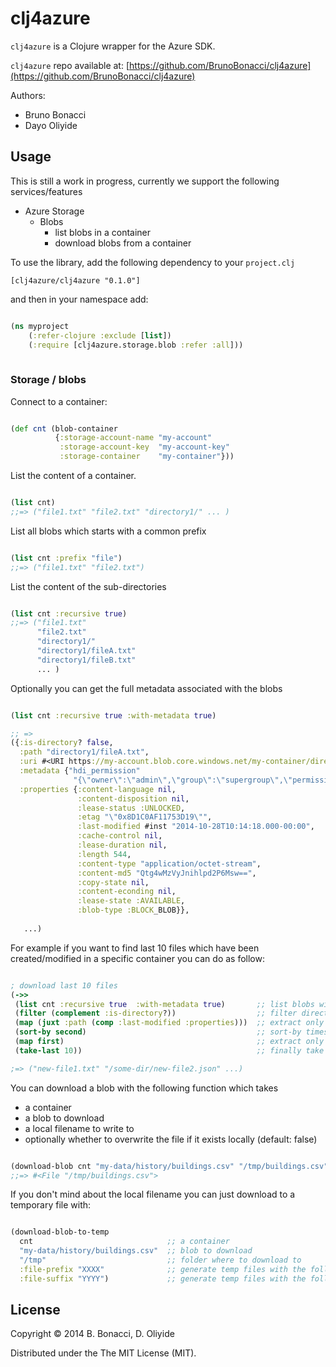 # clj4azure

`clj4azure` is a Clojure wrapper for the Azure SDK.

`clj4azure` repo available at: [https://github.com/BrunoBonacci/clj4azure](https://github.com/BrunoBonacci/clj4azure)

Authors:

  - Bruno Bonacci
  - Dayo Oliyide


## Usage

This is still a work in progress, currently we support the following services/features

  * Azure Storage
    * Blobs
      * list blobs in a container
      * download blobs from a container

To use the library, add the following dependency to your `project.clj`

    [clj4azure/clj4azure "0.1.0"]

and then in your namespace add:

```Clojure

(ns myproject
    (:refer-clojure :exclude [list])
    (:require [clj4azure.storage.blob :refer :all]))
         
```

### Storage / blobs


Connect to a container:

```Clojure

(def cnt (blob-container 
          {:storage-account-name "my-account"
           :storage-account-key  "my-account-key"
           :storage-container    "my-container"}))

```

List the content of a container.

```Clojure

(list cnt)
;;=> ("file1.txt" "file2.txt" "directory1/" ... ) 

```

List all blobs which starts with a common prefix

```Clojure

(list cnt :prefix "file")
;;=> ("file1.txt" "file2.txt")

```

List the content of the sub-directories

```Clojure

(list cnt :recursive true)
;;=> ("file1.txt" 
      "file2.txt" 
      "directory1/" 
      "directory1/fileA.txt" 
      "directory1/fileB.txt"
      ... ) 

```

Optionally you can get the full metadata associated with the blobs


```Clojure

(list cnt :recursive true :with-metadata true)

;; =>
({:is-directory? false,
  :path "directory1/fileA.txt",
  :uri #<URI https://my-account.blob.core.windows.net/my-container/directory1/fileA.txt>,
  :metadata {"hdi_permission" 
              "{\"owner\":\"admin\",\"group\":\"supergroup\",\"permissions\":\"rwxr-xr-x\"}" },
  :properties {:content-language nil,
               :content-disposition nil,
               :lease-status :UNLOCKED,
               :etag "\"0x8D1C0AF11753D19\"",
               :last-modified #inst "2014-10-28T10:14:18.000-00:00",
               :cache-control nil,
               :lease-duration nil,
               :length 544,
               :content-type "application/octet-stream",
               :content-md5 "Qtg4wMzVyJnihlpd2P6Msw==",
               :copy-state nil,
               :content-econding nil,
               :lease-state :AVAILABLE,
               :blob-type :BLOCK_BLOB}},
   
   ...)

```

For example if you want to find last 10 files which have been created/modified 
in a specific container you can do as follow:

```Clojure

; download last 10 files
(->>
 (list cnt :recursive true  :with-metadata true)       ;; list blobs with metadata
 (filter (complement :is-directory?))                  ;; filter directories out
 (map (juxt :path (comp :last-modified :properties)))  ;; extract only :path and :last-modified
 (sort-by second)                                      ;; sort-by timestamp
 (map first)                                           ;; extract only path names 
 (take-last 10))                                       ;; finally take the last 10

;=> ("new-file1.txt" "/some-dir/new-file2.json" ...)

```

You can download a blob with the following function which takes

  - a container
  - a blob to download
  - a local filename to write to
  - optionally whether to overwrite the file if it exists locally (default: false) 

```Clojure

(download-blob cnt "my-data/history/buildings.csv" "/tmp/buildings.csv" :overwrite true)
;;=> #<File "/tmp/buildings.csv">

```

If you don't mind about the local filename you can just download to a temporary file with:

```Clojure

(download-blob-to-temp
  cnt                              ;; a container
  "my-data/history/buildings.csv"  ;; blob to download
  "/tmp"                           ;; folder where to download to
  :file-prefix "XXXX"              ;; generate temp files with the following prefix (default "blob-") 
  :file-suffix "YYYY")             ;; generate temp files with the following suffiz (default ".data")


```

## License

Copyright © 2014 B. Bonacci, D. Oliyide

Distributed under the The MIT License (MIT).
